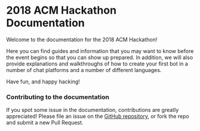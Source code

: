 # 2018 ACM Hackathon Documentation

Welcome to the documentation for the 2018 ACM Hackathon!

Here you can find guides and information that you may want to know
before the event begins so that you can show up prepared.
In addition, we will also provide explanations and walkthroughs of how
to create your first bot in a number of chat platforms and a number
of different languages.

Have fun, and happy hacking!

### Contributing to the documentation

If you spot some issue in the documentation,
contributions are greatly appreciated!
Please file an issue on the [GitHub repository][github],
or fork the repo and submit a new Pull Request.

[github]: https://github.com/UWB-ACM/Hackathon-Docs
